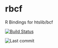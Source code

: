 # rbcf
R Bindings for htslib/bcf


[![Build Status](https://travis-ci.org/lindenb/rbcf.svg)](https://travis-ci.org/lindenb/rbcf)

![Last commit](https://img.shields.io/github/last-commit/lindenb/rbcf.png)


